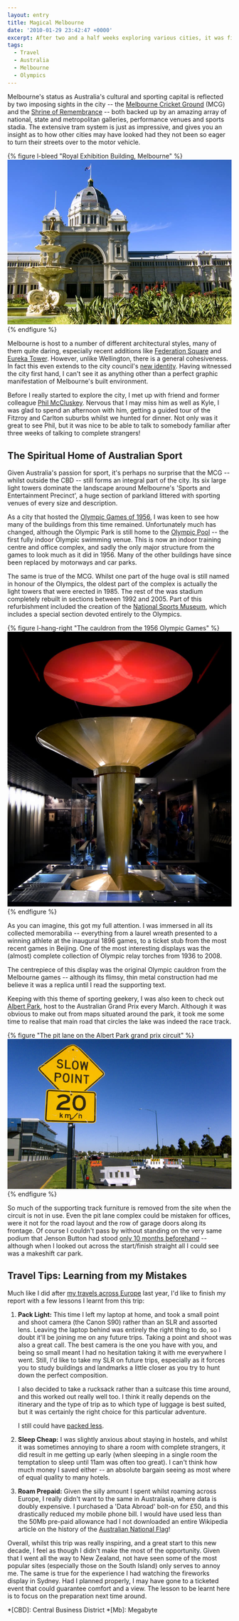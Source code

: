 ```yaml
---
layout: entry
title: Magical Melbourne
date: '2010-01-29 23:42:47 +0000'
excerpt: After two and a half weeks exploring various cities, it was finally on to Melbourne, and the final stop on my short tour of Australasia.
tags:
  - Travel
  - Australia
  - Melbourne
  - Olympics
---
```

Melbourne's status as Australia's cultural and sporting capital is reflected by two imposing sights in the city -- the [Melbourne Cricket Ground][1] (MCG) and the [Shrine of Remembrance][2] -- both backed up by an amazing array of national, state and metropolitan galleries, performance venues and sports stadia. The extensive tram system is just as impressive, and gives you an insight as to how other cities may have looked had they not been so eager to turn their streets over to the motor vehicle.

{% figure l-bleed "Royal Exhibition Building, Melbourne" %}
![](/assets/images/2010/01/royalexhibitionbuilding.jpg)
{% endfigure %}

Melbourne is host to a number of different architectural styles, many of them quite daring, especially recent additions like [Federation Square][3] and [Eureka Tower][4]. However, unlike Wellington, there is a general cohesiveness. In fact this even extends to the city council's [new identity][5]. Having witnessed the city first hand, I can't see it as anything other than a perfect graphic manifestation of Melbourne's built environment.

Before I really started to explore the city, I met up with friend and former colleague [Phil McCluskey][6]. Nervous that I may miss him as well as Kyle, I was glad to spend an afternoon with him, getting a guided tour of the Fitzroy and Carlton suburbs whilst we hunted for dinner. Not only was it great to see Phil, but it was nice to be able to talk to somebody familiar after three weeks of talking to complete strangers!

## The Spiritual Home of Australian Sport
Given Australia's passion for sport, it's perhaps no surprise that the MCG -- whilst outside the CBD -- still forms an integral part of the city. Its six large light towers dominate the landscape around Melbourne's 'Sports and Entertainment Precinct', a huge section of parkland littered with sporting venues of every size and description.

As a city that hosted the [Olympic Games of 1956][7], I was keen to see how many of the buildings from this time remained. Unfortunately much has changed, although the Olympic Park is still home to the [Olympic Pool][8] -- the first fully indoor Olympic swimming venue. This is now an indoor training centre and office complex, and sadly the only major structure from the games to look much as it did in 1956. Many of the other buildings have since been replaced by motorways and car parks.

The same is true of the MCG. Whilst one part of the huge oval is still named in honour of the Olympics, the oldest part of the complex is actually the light towers that were erected in 1985. The rest of the was stadium completely rebuilt in sections between 1992 and 2005. Part of this refurbishment included the creation of the [National Sports Museum][9], which includes a special section devoted entirely to the Olympics.

{% figure l-hang-right "The cauldron from the 1956 Olympic Games" %}
![](/assets/images/2010/01/olympiccauldron.jpg)
{% endfigure %}

As you can imagine, this got my full attention. I was immersed in all its collected memorabilia -- everything from a laurel wreath presented to a winning athlete at the inaugural 1896 games, to a ticket stub from the most recent games in Beijing. One of the most interesting displays was the (almost) complete collection of Olympic relay torches from 1936 to 2008. 

The centrepiece of this display was the original Olympic cauldron from the Melbourne games -- although its flimsy, thin metal construction had me believe it was a replica until I read the supporting text.

Keeping with this theme of sporting geekery, I was also keen to check out [Albert Park][10], host to the Australian Grand Prix every March. Although it was obvious to make out from maps situated around the park, it took me some time to realise that main road that circles the lake was indeed the race track.

{% figure "The pit lane on the Albert Park grand prix circuit" %}
![](/assets/images/2010/01/albertpark.jpg)
{% endfigure %}

So much of the supporting track furniture is removed from the site when the circuit is not in use. Even the pit lane complex could be mistaken for offices, were it not for the road layout and the row of garage doors along its frontage. Of course I couldn't pass by without standing on the very same podium that Jenson Button had stood [only 10 months beforehand][11] -- although when I looked out across the start/finish straight all I could see was a makeshift car park.

## Travel Tips: Learning from my Mistakes
Much like I did after [my travels across Europe][12] last year, I'd like to finish my report with a few lessons I learnt from this trip:

 1. **Pack Light:** This time I left my laptop at home, and took a small point and shoot camera (the Canon S90) rather than an SLR and assorted lens. Leaving the laptop behind was entirely the right thing to do, so I doubt it'll be joining me on any future trips. Taking a point and shoot was also a great call. The best camera is the one you have with you, and being so small meant I had no hesitation taking it with me everywhere I went. Still, I'd like to take my SLR on future trips, especially as it forces you to study buildings and landmarks a little closer as you try to hunt down the perfect composition.

    I also decided to take a rucksack rather than a suitcase this time around, and this worked out really well too. I think it really depends on the itinerary and the type of trip as to which type of luggage is best suited, but it was certainly the right choice for this particular adventure.

    I still could have [packed less][13].

 2. **Sleep Cheap:** I was slightly anxious about staying in hostels, and whilst it was sometimes annoying to share a room with complete strangers, it did result in me getting up early (when sleeping in a single room the temptation to sleep until 11am was often too great). I can't think how much money I saved either -- an absolute bargain seeing as most where of equal quality to many hotels.

 3. **Roam Prepaid:** Given the silly amount I spent whilst roaming across Europe, I really didn't want to the same in Australasia, where data is doubly expensive. I purchased a 'Data Abroad' bolt-on for £50, and this drastically reduced my mobile phone bill. I would have used less than the 50Mb pre-paid allowance had I not downloaded an entire Wikipedia article on the history of the [Australian National Flag][14]!

Overall, whilst this trip was really inspiring, and a great start to this new decade, I feel as though I didn't make the most of the opportunity. Given that I went all the way to New Zealand, not have seen some of the most popular sites (especially those on the South Island) only serves to annoy me. The same is true for the experience I had watching the fireworks display in Sydney. Had I planned properly, I may have gone to a ticketed event that could guarantee comfort and a view. The lesson to be learnt here is to focus on the preparation next time around.

[1]: http://en.wikipedia.org/wiki/Melbourne_Cricket_Ground
[2]: http://en.wikipedia.org/wiki/Shrine_of_Remembrance
[3]: http://en.wikipedia.org/wiki/Federation_Square
[4]: http://en.wikipedia.org/wiki/Eureka_tower
[5]: http://www.underconsideration.com/brandnew/archives/pieces_of_melbourne.php
[6]: http://philmccluskey.com/
[7]: http://en.wikipedia.org/wiki/1956_Summer_Olympics
[8]: http://en.wikipedia.org/wiki/Lexus_Centre
[9]: http://www.nsm.org.au/
[10]: http://en.wikipedia.org/wiki/Albert_Park_and_Lake
[11]: http://news.bbc.co.uk/sport1/hi/motorsport/formula_one/7970488.stm
[12]: /2009/06/europa
[13]: http://signalvnoise.com/posts/1268-pack-half-of-what-you-think-you-need
[14]: http://en.wikipedia.org/wiki/Flag_of_Australia

*[CBD]: Central Business District
*[Mb]: Megabyte
